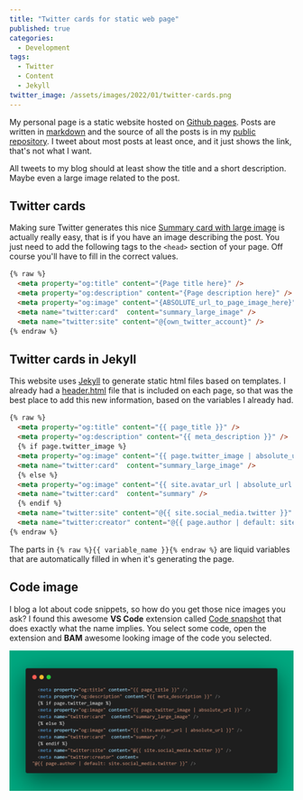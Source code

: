 ```yaml
---
title: "Twitter cards for static web page"
published: true
categories:
  - Development
tags:
  - Twitter
  - Content
  - Jekyll
twitter_image: /assets/images/2022/01/twitter-cards.png
---
```


My personal page is a static website hosted on [Github pages](https://pages.github.com/). Posts are written in [markdown](https://en.wikipedia.org/wiki/Markdown) and the source of all the posts is in my [public repository](https://github.com/svrooij/svrooij.github.io/tree/master/_posts). I tweet about most posts at least once, and it just shows the link, that's not what I want.

All tweets to my blog should at least show the title and a short description. Maybe even a large image related to the post.

<!--more-->

## Twitter cards

Making sure Twitter generates this nice [Summary card with large image](https://developer.twitter.com/en/docs/twitter-for-websites/cards/overview/summary-card-with-large-image) is actually really easy, that is if you have an image describing the post. You just need to add the following tags to the `<head>` section of your page. Off course you'll have to fill in the correct values.

```html
{% raw %}
  <meta property="og:title" content="{Page title here}" />
  <meta property="og:description" content="{Page description here}" />
  <meta property="og:image" content="{ABSOLUTE_url_to_page_image_here}" />
  <meta name="twitter:card"  content="summary_large_image" />
  <meta name="twitter:site" content="@{own_twitter_account}" />
{% endraw %}
```

## Twitter cards in Jekyll

This website uses [Jekyll](https://jekyllrb.com/) to generate static html files based on templates. I already had a [header.html](https://github.com/svrooij/svrooij.github.io/blob/master/_includes/header.html) file that is included on each page, so that was the best place to add this new information, based on the variables I already had.

```html
{% raw %}
  <meta property="og:title" content="{{ page_title }}" />
  <meta property="og:description" content="{{ meta_description }}" />
  {% if page.twitter_image %}
  <meta property="og:image" content="{{ page.twitter_image | absolute_url }}" />
  <meta name="twitter:card"  content="summary_large_image" />
  {% else %}
  <meta property="og:image" content="{{ site.avatar_url | absolute_url }}" />
  <meta name="twitter:card"  content="summary" />
  {% endif %}
  <meta name="twitter:site" content="@{{ site.social_media.twitter }}" />
  <meta name="twitter:creator" content="@{{ page.author | default: site.social_media.twitter }}" />
{% endraw %}
```

The parts in `{% raw %}{{ variable_name }}{% endraw %}` are liquid variables that are automatically filled in when it's generating the page.

## Code image

I blog a lot about code snippets, so how do you get those nice images you ask? I found this awesome **VS Code** extension called [Code snapshot](https://marketplace.visualstudio.com/items?itemName=robertz.code-snapshot) that does exactly what the name implies. You select some code, open the extension and **BAM** awesome looking image of the code you selected.

![Sample Code snapshop](/assets/images/2022/01/twitter-cards.png)
